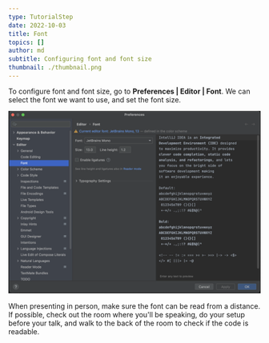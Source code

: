```yaml
---
type: TutorialStep
date: 2022-10-03
title: Font
topics: []
author: md
subtitle: Configuring font and font size
thumbnail: ./thumbnail.png
---
```


To configure font and font size, go to **Preferences | Editor | Font**. We can select the font we want to use, and set the font size.

![Configure Font and Font size](font.png)

When presenting in person, make sure the font can be read from a distance. If possible, check out the room where you'll be speaking, do your setup before your talk, and walk to the back of the room to check if the code is readable.
